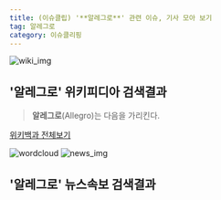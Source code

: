 ```yaml
---
title: (이슈클립) '**알레그로**' 관련 이슈, 기사 모아 보기
tag: 알레그로
category: 이슈클리핑
---
```

![wiki_img](https://user-images.githubusercontent.com/42597476/44503234-41136a80-a6d0-11e8-9071-6fc6418eafe4.png)
## **'**알레그로**'** 위키피디아 검색결과
>**알레그로**(Allegro)는 다음을 가리킨다.

<a href="https://ko.wikipedia.org/wiki/알레그로" target="_blank">위키백과 전체보기</a>

![wordcloud](https://s3.ap-northeast-2.amazonaws.com/lyrics101-wordcloud/2018-10-01-1538399361.png)
![news_img](https://user-images.githubusercontent.com/42597476/44507050-1206f400-a6e4-11e8-8d98-7ffbfebb353f.png)
## **'**알레그로**'** 뉴스속보 검색결과

